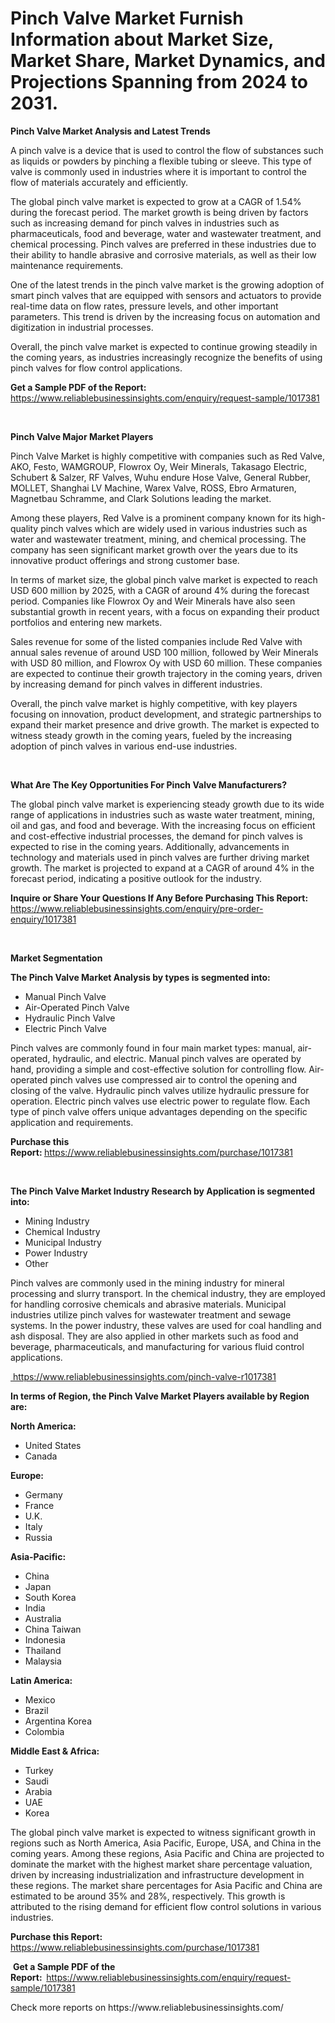 <p><h1>Pinch Valve Market Furnish Information about Market Size, Market Share, Market Dynamics, and Projections Spanning from 2024 to 2031.</h1></p><p><strong>Pinch Valve Market Analysis and Latest Trends</strong></p>
<p><p>A pinch valve is a device that is used to control the flow of substances such as liquids or powders by pinching a flexible tubing or sleeve. This type of valve is commonly used in industries where it is important to control the flow of materials accurately and efficiently.</p><p>The global pinch valve market is expected to grow at a CAGR of 1.54% during the forecast period. The market growth is being driven by factors such as increasing demand for pinch valves in industries such as pharmaceuticals, food and beverage, water and wastewater treatment, and chemical processing. Pinch valves are preferred in these industries due to their ability to handle abrasive and corrosive materials, as well as their low maintenance requirements.</p><p>One of the latest trends in the pinch valve market is the growing adoption of smart pinch valves that are equipped with sensors and actuators to provide real-time data on flow rates, pressure levels, and other important parameters. This trend is driven by the increasing focus on automation and digitization in industrial processes.</p><p>Overall, the pinch valve market is expected to continue growing steadily in the coming years, as industries increasingly recognize the benefits of using pinch valves for flow control applications.</p></p>
<p><strong>Get a Sample PDF of the Report:&nbsp;</strong> <a href="https://www.reliablebusinessinsights.com/enquiry/request-sample/1017381">https://www.reliablebusinessinsights.com/enquiry/request-sample/1017381</a></p>
<p>&nbsp;</p>
<p><strong>Pinch Valve Major Market Players</strong></p>
<p><p>Pinch Valve Market is highly competitive with companies such as Red Valve, AKO, Festo, WAMGROUP, Flowrox Oy, Weir Minerals, Takasago Electric, Schubert & Salzer, RF Valves, Wuhu endure Hose Valve, General Rubber, MOLLET, Shanghai LV Machine, Warex Valve, ROSS, Ebro Armaturen, Magnetbau Schramme, and Clark Solutions leading the market.</p><p>Among these players, Red Valve is a prominent company known for its high-quality pinch valves which are widely used in various industries such as water and wastewater treatment, mining, and chemical processing. The company has seen significant market growth over the years due to its innovative product offerings and strong customer base.</p><p>In terms of market size, the global pinch valve market is expected to reach USD 600 million by 2025, with a CAGR of around 4% during the forecast period. Companies like Flowrox Oy and Weir Minerals have also seen substantial growth in recent years, with a focus on expanding their product portfolios and entering new markets.</p><p>Sales revenue for some of the listed companies include Red Valve with annual sales revenue of around USD 100 million, followed by Weir Minerals with USD 80 million, and Flowrox Oy with USD 60 million. These companies are expected to continue their growth trajectory in the coming years, driven by increasing demand for pinch valves in different industries.</p><p>Overall, the pinch valve market is highly competitive, with key players focusing on innovation, product development, and strategic partnerships to expand their market presence and drive growth. The market is expected to witness steady growth in the coming years, fueled by the increasing adoption of pinch valves in various end-use industries.</p></p>
<p>&nbsp;</p>
<p><strong>What Are The Key Opportunities For Pinch Valve Manufacturers?</strong></p>
<p><p>The global pinch valve market is experiencing steady growth due to its wide range of applications in industries such as waste water treatment, mining, oil and gas, and food and beverage. With the increasing focus on efficient and cost-effective industrial processes, the demand for pinch valves is expected to rise in the coming years. Additionally, advancements in technology and materials used in pinch valves are further driving market growth. The market is projected to expand at a CAGR of around 4% in the forecast period, indicating a positive outlook for the industry.</p></p>
<p><strong>Inquire or Share Your Questions If Any Before Purchasing This Report:</strong> <a href="https://www.reliablebusinessinsights.com/enquiry/pre-order-enquiry/1017381">https://www.reliablebusinessinsights.com/enquiry/pre-order-enquiry/1017381</a></p>
<p>&nbsp;</p>
<p><strong>Market Segmentation</strong></p>
<p><strong>The Pinch Valve Market Analysis by types is segmented into:</strong></p>
<p><ul><li>Manual Pinch Valve</li><li>Air-Operated Pinch Valve</li><li>Hydraulic Pinch Valve</li><li>Electric Pinch Valve</li></ul></p>
<p><p>Pinch valves are commonly found in four main market types: manual, air-operated, hydraulic, and electric. Manual pinch valves are operated by hand, providing a simple and cost-effective solution for controlling flow. Air-operated pinch valves use compressed air to control the opening and closing of the valve. Hydraulic pinch valves utilize hydraulic pressure for operation. Electric pinch valves use electric power to regulate flow. Each type of pinch valve offers unique advantages depending on the specific application and requirements.</p></p>
<p><strong>Purchase this Report:&nbsp;</strong><a href="https://www.reliablebusinessinsights.com/purchase/1017381">https://www.reliablebusinessinsights.com/purchase/1017381</a></p>
<p>&nbsp;</p>
<p><strong>The Pinch Valve Market Industry Research by Application is segmented into:</strong></p>
<p><ul><li>Mining Industry</li><li>Chemical Industry</li><li>Municipal Industry</li><li>Power Industry</li><li>Other</li></ul></p>
<p><p>Pinch valves are commonly used in the mining industry for mineral processing and slurry transport. In the chemical industry, they are employed for handling corrosive chemicals and abrasive materials. Municipal industries utilize pinch valves for wastewater treatment and sewage systems. In the power industry, these valves are used for coal handling and ash disposal. They are also applied in other markets such as food and beverage, pharmaceuticals, and manufacturing for various fluid control applications.</p></p>
<p><a href="https://www.reliablebusinessinsights.com/pinch-valve-r1017381">&nbsp;https://www.reliablebusinessinsights.com/pinch-valve-r1017381</a></p>
<p><strong>In terms of Region, the Pinch Valve Market Players available by Region are:</strong></p>
<p>
    <p> <strong> North America: </strong>
        <ul>
            <li>United States</li>
            <li>Canada</li>
        </ul>
        </p> 
    <p> <strong> Europe: </strong>
        <ul>
            <li>Germany</li>
            <li>France</li>
            <li>U.K.</li>
            <li>Italy</li>
            <li>Russia</li>
        </ul>
        </p> 
    <p> <strong> Asia-Pacific: </strong>
        <ul>
            <li>China</li>
            <li>Japan</li>
            <li>South Korea</li>
            <li>India</li>
            <li>Australia</li>
            <li>China Taiwan</li>
            <li>Indonesia</li>
            <li>Thailand</li>
            <li>Malaysia</li>
        </ul>
        </p> 
    <p> <strong> Latin America: </strong>
        <ul>
            <li>Mexico</li>
            <li>Brazil</li>
            <li>Argentina Korea</li>
            <li>Colombia</li>
        </ul>
        </p> 
    <p> <strong> Middle East & Africa: </strong>
        <ul>
            <li>Turkey</li>
            <li>Saudi</li>
            <li>Arabia</li>
            <li>UAE</li>
            <li>Korea</li>
        </ul>
    </p>
    </p>
<p><p>The global pinch valve market is expected to witness significant growth in regions such as North America, Asia Pacific, Europe, USA, and China in the coming years. Among these regions, Asia Pacific and China are projected to dominate the market with the highest market share percentage valuation, driven by increasing industrialization and infrastructure development in these regions. The market share percentages for Asia Pacific and China are estimated to be around 35% and 28%, respectively. This growth is attributed to the rising demand for efficient flow control solutions in various industries.</p></p>
<p><strong>Purchase this Report: </strong><a href="https://www.reliablebusinessinsights.com/purchase/1017381">https://www.reliablebusinessinsights.com/purchase/1017381</a></p>
<p>&nbsp;<strong>Get a Sample PDF of the Report:&nbsp;&nbsp;</strong><a href="https://www.reliablebusinessinsights.com/enquiry/request-sample/1017381">https://www.reliablebusinessinsights.com/enquiry/request-sample/1017381</a></p>
<p><strong></strong></p>
<p>Check more reports on https://www.reliablebusinessinsights.com/</p>